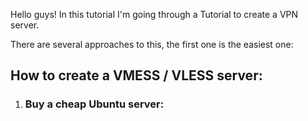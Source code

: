 Hello guys!
In this tutorial I'm going through a Tutorial to create a VPN server.

There are several approaches to this, the first one is the easiest one:

## How to create a VMESS / VLESS server:

1. ### Buy a cheap Ubuntu server:

